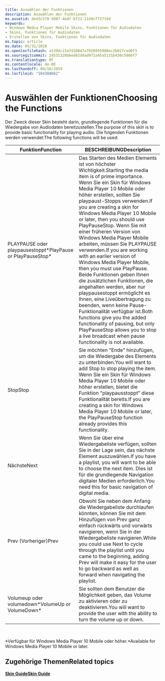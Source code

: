 ```yaml
---
title: Auswählen der Funktionen
description: Auswählen der Funktionen
ms.assetid: ded3c578-5087-4e4f-bf21-2149cf72719d
keywords:
- Windows Media Player Mobile Skins, Funktionen für Audiodaten
- Skins, Funktionen für Audiodaten
- Erstellen von Skins, Funktionen für Audiodaten
ms.topic: article
ms.date: 05/31/2018
ms.openlocfilehash: a139dc21a7d10847a7920955988ec2b02fced0f3
ms.sourcegitcommit: 2d531328b6ed82d4ad971a45a5131b430c5866f7
ms.translationtype: MT
ms.contentlocale: de-DE
ms.lasthandoff: 09/16/2019
ms.locfileid: "104388662"
---
```

# <a name="choosing-the-functions"></a><span data-ttu-id="70cbd-106">Auswählen der Funktionen</span><span class="sxs-lookup"><span data-stu-id="70cbd-106">Choosing the Functions</span></span>

<span data-ttu-id="70cbd-107">Der Zweck dieser Skin besteht darin, grundlegende Funktionen für die Wiedergabe von Audiodaten bereitzustellen.</span><span class="sxs-lookup"><span data-stu-id="70cbd-107">The purpose of this skin is to provide basic functionality for playing audio.</span></span> <span data-ttu-id="70cbd-108">Die folgenden Funktionen werden verwendet:</span><span class="sxs-lookup"><span data-stu-id="70cbd-108">The following functions will be used:</span></span>



| <span data-ttu-id="70cbd-109">Funktion</span><span class="sxs-lookup"><span data-stu-id="70cbd-109">Function</span></span>                     | <span data-ttu-id="70cbd-110">BESCHREIBUNG</span><span class="sxs-lookup"><span data-stu-id="70cbd-110">Description</span></span>                                                                                                                                                                                                                                                                                                                                                                                                                          |
|------------------------------|--------------------------------------------------------------------------------------------------------------------------------------------------------------------------------------------------------------------------------------------------------------------------------------------------------------------------------------------------------------------------------------------------------------------------------------|
| <span data-ttu-id="70cbd-111">PLAYPAUSE oder playpausestoppt\*</span><span class="sxs-lookup"><span data-stu-id="70cbd-111">PlayPause or PlayPauseStop\*</span></span> | <span data-ttu-id="70cbd-112">Das Starten des Medien Elements ist von höchster Wichtigkeit.</span><span class="sxs-lookup"><span data-stu-id="70cbd-112">Starting the media item is of prime importance.</span></span> <span data-ttu-id="70cbd-113">Wenn Sie ein Skin für Windows Media Player 10 Mobile oder höher erstellen, sollten Sie playpaust-Stopps verwenden.</span><span class="sxs-lookup"><span data-stu-id="70cbd-113">If you are creating a skin for Windows Media Player 10 Mobile or later, then you should use PlayPauseStop.</span></span> <span data-ttu-id="70cbd-114">Wenn Sie mit einer früheren Version von Windows Media Player Mobile arbeiten, müssen Sie PLAYPAUSE verwenden.</span><span class="sxs-lookup"><span data-stu-id="70cbd-114">If you are working with an earlier version of Windows Media Player Mobile, then you must use PlayPause.</span></span> <span data-ttu-id="70cbd-115">Beide Funktionen geben Ihnen die zusätzlichen Funktionen, die angehalten werden, aber nur playpausestoppt ermöglicht es Ihnen, eine Liveübertragung zu beenden, wenn keine Pause-Funktionalität verfügbar ist.</span><span class="sxs-lookup"><span data-stu-id="70cbd-115">Both functions give you the added functionality of pausing, but only PlayPauseStop allows you to stop a live broadcast when pause functionality is not available.</span></span> |
| <span data-ttu-id="70cbd-116">Stop</span><span class="sxs-lookup"><span data-stu-id="70cbd-116">Stop</span></span>                         | <span data-ttu-id="70cbd-117">Sie möchten "Ende" hinzufügen, um die Wiedergabe des Elements zu unterbinden.</span><span class="sxs-lookup"><span data-stu-id="70cbd-117">You will want to add Stop to stop playing the item.</span></span> <span data-ttu-id="70cbd-118">Wenn Sie ein Skin für Windows Media Player 10 Mobile oder höher erstellen, bietet die Funktion "playpausstoppt" diese Funktionalität bereits.</span><span class="sxs-lookup"><span data-stu-id="70cbd-118">If you are creating a skin for Windows Media Player 10 Mobile or later, the PlayPauseStop function already provides this functionality.</span></span>                                                                                                                                                                                                                                          |
| <span data-ttu-id="70cbd-119">Nächste</span><span class="sxs-lookup"><span data-stu-id="70cbd-119">Next</span></span>                         | <span data-ttu-id="70cbd-120">Wenn Sie über eine Wiedergabeliste verfügen, sollten Sie in der Lage sein, das nächste Element auszuwählen.</span><span class="sxs-lookup"><span data-stu-id="70cbd-120">If you have a playlist, you will want to be able to choose the next item.</span></span> <span data-ttu-id="70cbd-121">Dies ist für die grundlegende Navigation digitaler Medien erforderlich.</span><span class="sxs-lookup"><span data-stu-id="70cbd-121">You need this for basic navigation of digital media.</span></span>                                                                                                                                                                                                                                                                                                       |
| <span data-ttu-id="70cbd-122">Prev (Vorheriger)</span><span class="sxs-lookup"><span data-stu-id="70cbd-122">Prev</span></span>                         | <span data-ttu-id="70cbd-123">Obwohl Sie neben dem Anfang die Wiedergabeliste durchlaufen könnten, können Sie mit dem Hinzufügen von Prev ganz einfach rückwärts und vorwärts navigieren, wenn Sie in der Wiedergabeliste navigieren.</span><span class="sxs-lookup"><span data-stu-id="70cbd-123">While you could use Next to cycle through the playlist until you came to the beginning, adding Prev will make it easy for the user to go backward as well as forward when navigating the playlist.</span></span>                                                                                                                                                                                                                                   |
| <span data-ttu-id="70cbd-124">Volumeup oder volumedown\*</span><span class="sxs-lookup"><span data-stu-id="70cbd-124">VolumeUp or VolumeDown\*</span></span>     | <span data-ttu-id="70cbd-125">Sie sollten dem Benutzer die Möglichkeit geben, das Volume zu aktivieren oder zu deaktivieren.</span><span class="sxs-lookup"><span data-stu-id="70cbd-125">You will want to provide the user with the ability to turn the volume up or down.</span></span>                                                                                                                                                                                                                                                                                                                                                    |



 

<span data-ttu-id="70cbd-126">\*Verfügbar für Windows Media Player 10 Mobile oder höher.</span><span class="sxs-lookup"><span data-stu-id="70cbd-126">\*Available for Windows Media Player 10 Mobile or later.</span></span>

## <a name="related-topics"></a><span data-ttu-id="70cbd-127">Zugehörige Themen</span><span class="sxs-lookup"><span data-stu-id="70cbd-127">Related topics</span></span>

<dl> <dt>

[<span data-ttu-id="70cbd-128">**Skin Guide**</span><span class="sxs-lookup"><span data-stu-id="70cbd-128">**Skin Guide**</span></span>](skin-guide.md)
</dt> </dl>

 

 




